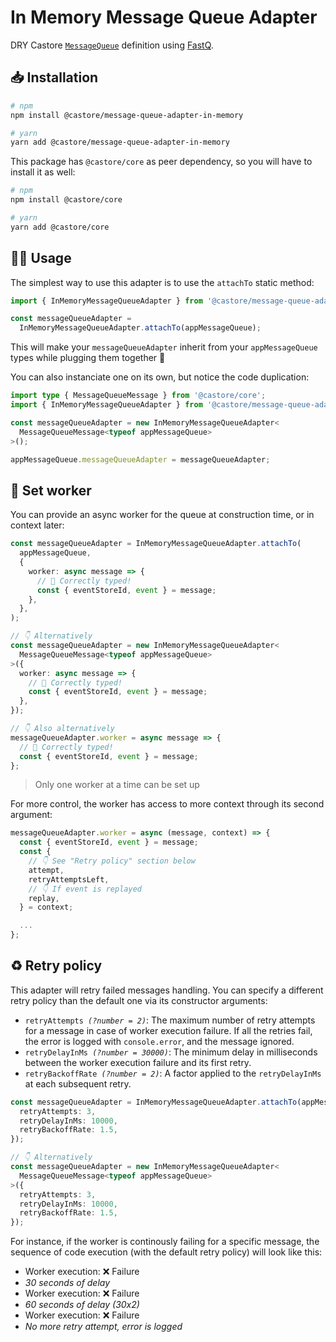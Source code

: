 # In Memory Message Queue Adapter

DRY Castore [`MessageQueue`](https://github.com/castore-dev/castore/#--messagequeue) definition using [FastQ](https://github.com/mcollina/fastq).

## 📥 Installation

```bash
# npm
npm install @castore/message-queue-adapter-in-memory

# yarn
yarn add @castore/message-queue-adapter-in-memory
```

This package has `@castore/core` as peer dependency, so you will have to install it as well:

```bash
# npm
npm install @castore/core

# yarn
yarn add @castore/core
```

## 👩‍💻 Usage

The simplest way to use this adapter is to use the `attachTo` static method:

```ts
import { InMemoryMessageQueueAdapter } from '@castore/message-queue-adapter-in-memory';

const messageQueueAdapter =
  InMemoryMessageQueueAdapter.attachTo(appMessageQueue);
```

This will make your `messageQueueAdapter` inherit from your `appMessageQueue` types while plugging them together 🙌

You can also instanciate one on its own, but notice the code duplication:

```ts
import type { MessageQueueMessage } from '@castore/core';
import { InMemoryMessageQueueAdapter } from '@castore/message-queue-adapter-in-memory';

const messageQueueAdapter = new InMemoryMessageQueueAdapter<
  MessageQueueMessage<typeof appMessageQueue>
>();

appMessageQueue.messageQueueAdapter = messageQueueAdapter;
```

## 🤖 Set worker

You can provide an async worker for the queue at construction time, or in context later:

```ts
const messageQueueAdapter = InMemoryMessageQueueAdapter.attachTo(
  appMessageQueue,
  {
    worker: async message => {
      // 🙌 Correctly typed!
      const { eventStoreId, event } = message;
    },
  },
);

// 👇 Alternatively
const messageQueueAdapter = new InMemoryMessageQueueAdapter<
  MessageQueueMessage<typeof appMessageQueue>
>({
  worker: async message => {
    // 🙌 Correctly typed!
    const { eventStoreId, event } = message;
  },
});

// 👇 Also alternatively
messageQueueAdapter.worker = async message => {
  // 🙌 Correctly typed!
  const { eventStoreId, event } = message;
};
```

> Only one worker at a time can be set up

For more control, the worker has access to more context through its second argument:

```ts
messageQueueAdapter.worker = async (message, context) => {
  const { eventStoreId, event } = message;
  const {
    // 👇 See "Retry policy" section below
    attempt,
    retryAttemptsLeft,
    // 👇 If event is replayed
    replay,
  } = context;

  ...
};
```

## ♻️ Retry policy

This adapter will retry failed messages handling. You can specify a different retry policy than the default one via its constructor arguments:

- <code>retryAttempts <i>(?number = 2)</i></code>: The maximum number of retry attempts for a message in case of worker execution failure. If all the retries fail, the error is logged with `console.error`, and the message ignored.
- <code>retryDelayInMs <i>(?number = 30000)</i></code>: The minimum delay in milliseconds between the worker execution failure and its first retry.
- <code>retryBackoffRate <i>(?number = 2)</i></code>: A factor applied to the `retryDelayInMs` at each subsequent retry.

```ts
const messageQueueAdapter = InMemoryMessageQueueAdapter.attachTo(appMessageQueue, {
  retryAttempts: 3,
  retryDelayInMs: 10000,
  retryBackoffRate: 1.5,
});

// 👇 Alternatively
const messageQueueAdapter = new InMemoryMessageQueueAdapter<
  MessageQueueMessage<typeof appMessageQueue>
>({
  retryAttempts: 3,
  retryDelayInMs: 10000,
  retryBackoffRate: 1.5,
});
```

For instance, if the worker is continously failing for a specific message, the sequence of code execution (with the default retry policy) will look like this:

- Worker execution: ❌ Failure
- _30 seconds of delay_
- Worker execution: ❌ Failure
- _60 seconds of delay (30x2)_
- Worker execution: ❌ Failure
- _No more retry attempt, error is logged_
